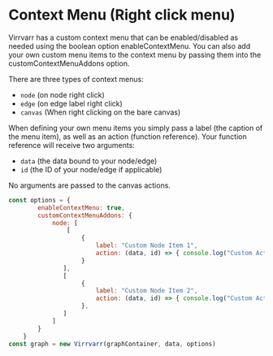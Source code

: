 # Context Menu (Right click menu)
Virrvarr has a custom context menu that can be enabled/disabled as needed using the boolean option enableContextMenu. You can also add your own custom menu items to the context menu by passing them into the customContextMenuAddons option. 

There are three types of context menus:
- `node` (on node right click)
- `edge` (on edge label right click)
- `canvas` (When right clicking on the bare canvas)

When defining your own menu items you simply pass a label (the caption of the menu item), as well as an action (function reference). Your function reference will receive two arguments:
- `data` (the data bound to your node/edge)
- `id` (the ID of your node/edge if applicable)

No arguments are passed to the canvas actions.

```javascript
const options = {
        enableContextMenu: true,
        customContextMenuAddons: {
            node: [
                [
                    {
                        label: "Custom Node Item 1",
                        action: (data, id) => { console.log("Custom Action 1: ", id) }
                    }
               ],
               [
                    {
                        label: "Custom Node Item 2",
                        action: (data, id) => { console.log("Custom Action 2:", data.someAttribute) }
                    },
               ]
            ]
        }
    }
const graph = new Virrvarr(graphContainer, data, options)
```